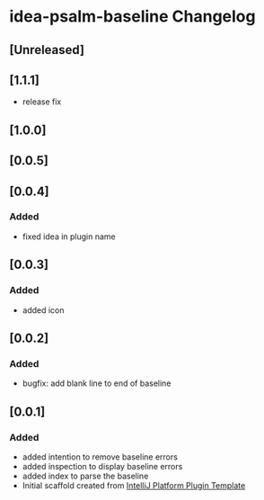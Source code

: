 <!-- Keep a Changelog guide -> https://keepachangelog.com -->

# idea-psalm-baseline Changelog

## [Unreleased]

## [1.1.1]
* release fix

## [1.0.0]

## [0.0.5]

## [0.0.4]
### Added
- fixed idea in plugin name

## [0.0.3]
### Added
- added icon

## [0.0.2]
### Added
- bugfix: add blank line to end of baseline

## [0.0.1]
### Added
- added intention to remove baseline errors
- added inspection to display baseline errors
- added index to parse the baseline
- Initial scaffold created from [IntelliJ Platform Plugin Template](https://github.com/JetBrains/intellij-platform-plugin-template)